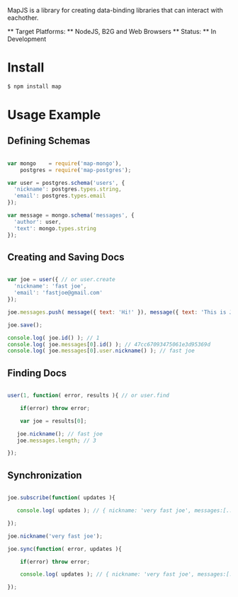 MapJS is a library for creating data-binding libraries that can interact with eachother.

** Target Platforms: ** NodeJS, B2G and Web Browsers
** Status: ** In Development 

# Install

```bash
$ npm install map
``` 

# Usage Example

## Defining Schemas

```js

var mongo    = require('map-mongo'),
    postgres = require('map-postgres');

var user = postgres.schema('users', {
  'nickname': postgres.types.string,
  'email': postgres.types.email
});

var message = mongo.schema('messages', {
  'author': user,
  'text': mongo.types.string
});

```

## Creating and Saving Docs

```js

var joe = user({ // or user.create
  'nickname': 'fast joe',
  'email': 'fastjoe@gmail.com'
});

joe.messages.push( message({ text: 'Hi!' }), message({ text: 'This is Joe.' }), message({ text: 'I\'m from TX.' }) );

joe.save();

console.log( joe.id() ); // 1
console.log( joe.messages[0].id() ); // 47cc67093475061e3d95369d
console.log( joe.messages[0].user.nickname() ); // fast joe

```

## Finding Docs

```js

user(1, function( error, results ){ // or user.find

    if(error) throw error;

    var joe = results[0];

   joe.nickname(); // fast joe
   joe.messages.length; // 3

});

```

## Synchronization

```js

joe.subscribe(function( updates ){

   console.log( updates ); // { nickname: 'very fast joe', messages:[...] } 

});

joe.nickname('very fast joe');

joe.sync(function( error, updates ){

    if(error) throw error;

    console.log( updates ); // { nickname: 'very fast joe', messages:[...] } 

});

```
